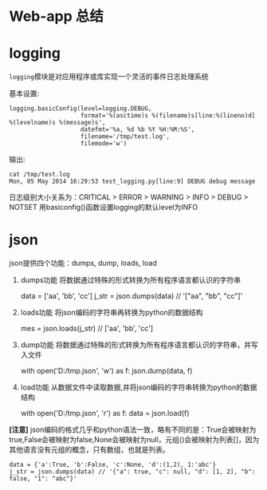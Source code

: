 # Web-app 总结

# logging

`logging`模块是对应用程序或库实现一个灵活的事件日志处理系统

基本设置:

    logging.basicConfig(level=logging.DEBUG,  
                        format='%(asctime)s %(filename)s[line:%(lineno)d] %(levelname)s %(message)s',  
                        datefmt='%a, %d %b %Y %H:%M:%S',  
                        filename='/tmp/test.log',  
                        filemode='w') 

输出:

    cat /tmp/test.log   
    Mon, 05 May 2014 16:29:53 test_logging.py[line:9] DEBUG debug message

日志级别大小关系为：CRITICAL > ERROR > WARNING > INFO > DEBUG > NOTSET
用basiconfig()函数设置logging的默认level为INFO

# json

json提供四个功能：dumps, dump, loads, load

1. dumps功能 将数据通过特殊的形式转换为所有程序语言都认识的字符串

    data = ['aa', 'bb', 'cc']
    j_str = json.dumps(data) // '["aa", "bb", "cc"]'

2. loads功能 将json编码的字符串再转换为python的数据结构

    mes = json.loads(j_str) // ['aa', 'bb', 'cc']

3. dump功能 将数据通过特殊的形式转换为所有程序语言都认识的字符串，并写入文件

    with open('D:/tmp.json', 'w') as f:
        json.dump(data, f)

4. load功能 从数据文件中读取数据,并将json编码的字符串转换为python的数据结构

    with open('D:/tmp.json', 'r') as f:
        data = json.load(f)

**[注意]** json编码的格式几乎和python语法一致，略有不同的是：True会被映射为true,False会被映射为false,None会被映射为null，元组()会被映射为列表[]，因为其他语言没有元组的概念，只有数组，也就是列表。

    data = {'a':True, 'b':False, 'c':None, 'd':(1,2), 1:'abc'}
    j_str = json.dumps(data) // '{"a": true, "c": null, "d": [1, 2], "b": false, "1": "abc"}'
